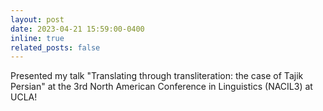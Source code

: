 ```yaml
---
layout: post
date: 2023-04-21 15:59:00-0400
inline: true
related_posts: false
---
```


Presented my talk "Translating through transliteration: the case of Tajik Persian" at the 3rd North American Conference in Linguistics (NACIL3) at UCLA!
